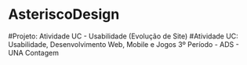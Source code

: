 # AsteriscoDesign
#Projeto: Atividade UC - Usabilidade (Evolução de Site)
#Atividade UC: Usabilidade, Desenvolvimento Web, Mobile e Jogos 3º Período - ADS - UNA Contagem
